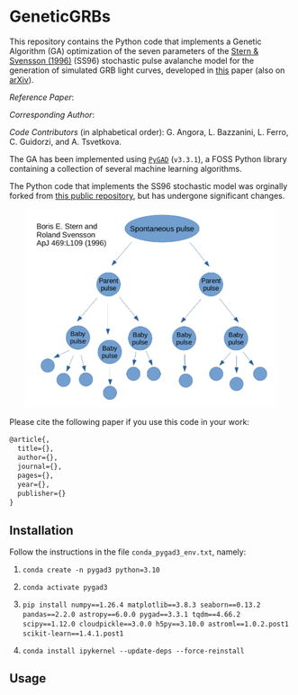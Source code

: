 # GeneticGRBs

This repository contains the Python code that implements a Genetic Algorithm (GA) optimization of the seven parameters of the [Stern & Svensson (1996)](https://iopscience.iop.org/article/10.1086/310267) (SS96) stochastic pulse avalanche model for the generation of simulated GRB light curves, developed in [this]() paper (also on [arXiv]()).

_Reference Paper_:

_Corresponding Author_: 

_Code Contributors_ (in alphabetical order): G. Angora, L. Bazzanini, L. Ferro, C. Guidorzi, and A. Tsvetkova.

The GA has been implemented using [`PyGAD`](https://github.com/ahmedfgad/GeneticAlgorithmPython) (`v3.3.1`), a FOSS Python library containing a collection of several machine learning algorithms.

The Python code that implements the SS96 stochastic model was orginally forked from [this public repository](https://github.com/anastasia-tsvetkova/lc_pulse_avalanche), but has undergone significant changes.

<p align="center">
<img src="avalanche.png"  alt="" width = "450" />
</p>

Please cite the following paper if you use this code in your work:
```
@article{,
  title={},
  author={},
  journal={},
  pages={},
  year={},
  publisher={}
}
```



## Installation

Follow the instructions in the file `conda_pygad3_env.txt`, namely:

1. `conda create -n pygad3 python=3.10`

2. `conda activate pygad3`

3. `pip install numpy==1.26.4 matplotlib==3.8.3 seaborn==0.13.2 pandas==2.2.0 astropy==6.0.0 pygad==3.3.1 tqdm==4.66.2 scipy==1.12.0 cloudpickle==3.0.0 h5py==3.10.0 astroml==1.0.2.post1 scikit-learn==1.4.1.post1`

4. `conda install ipykernel --update-deps --force-reinstall`



## Usage
